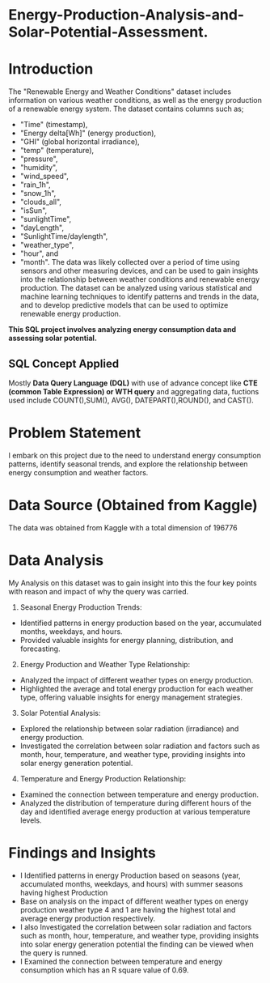 # Energy-Production-Analysis-and-Solar-Potential-Assessment.
# Introduction
The "Renewable Energy and Weather Conditions" dataset includes information on various weather conditions, as well as the energy production of a renewable energy system.
The dataset contains columns such as; 
- "Time" (timestamp), 
- "Energy delta[Wh]" (energy production), 
- "GHI" (global horizontal irradiance), 
- "temp" (temperature), 
- "pressure", 
- "humidity", 
- "wind_speed", 
- "rain_1h", 
- "snow_1h", 
- "clouds_all", 
- "isSun", 
- "sunlightTime", 
- "dayLength", 
- "SunlightTime/daylength", 
- "weather_type", 
- "hour", and 
- "month". 
The data was likely collected over a period of time using sensors and other measuring devices, and can be used to gain insights into the relationship between weather conditions and renewable energy production. The dataset can be analyzed using various statistical and machine learning techniques to identify patterns and trends in the data, and to develop predictive models that can be used to optimize renewable energy production. 

**This SQL project involves analyzing energy consumption data and assessing solar potential.**

## SQL Concept Applied
Mostly **Data Query Language (DQL)** with use of advance concept like **CTE (common Table Expression) or WTH query** and aggregating data, fuctions used include COUNT(),SUM(), AVG(), DATEPART(),ROUND(), and CAST().

# Problem Statement
I embark on this project due to the need to understand energy consumption patterns, identify seasonal trends, and explore the relationship between energy consumption and weather factors.

# Data Source (Obtained from Kaggle)
The data was obtained from Kaggle with a total dimension of 196776


# Data Analysis
My Analysis on this dataset was to gain insight into this the four key points with reason and impact of why the query was carried.
1. Seasonal Energy Production Trends:
- Identified patterns in energy production based on the year, accumulated months, weekdays, and hours.
- Provided valuable insights for energy planning, distribution, and forecasting.

2. Energy Production and Weather Type Relationship:
- Analyzed the impact of different weather types on energy production.
- Highlighted the average and total energy production for each weather type, offering valuable insights for energy management strategies.

3. Solar Potential Analysis:
- Explored the relationship between solar radiation (irradiance) and energy production.
- Investigated the correlation between solar radiation and factors such as month, hour, temperature, and weather type, providing insights into solar energy generation potential.

4. Temperature and Energy Production Relationship:
- Examined the connection between temperature and energy production.
- Analyzed the distribution of temperature during different hours of the day and identified average energy production at various temperature levels.

# Findings and Insights
-	I Identified patterns in energy Production based on seasons (year, accumulated months, weekdays, and hours) with summer seasons having highest Production
-	Base on analysis on the impact of different weather types on energy production weather type 4 and 1 are having the highest total and average energy production respectively.
-	 I also Investigated the correlation between solar radiation and factors such as month, hour, temperature, and weather type, providing insights into solar energy generation potential the finding can be viewed when the query is runned.
-	 I Examined the connection between temperature and energy consumption which has an R square value of 0.69.

